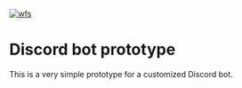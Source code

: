[![wfs](https://github.com/QuantumChemist/discord_bot_prototype/actions/workflows/run.yml/badge.svg)]([https://github.com/JaGeo/autoplex/actions/workflows/python-package.yml](https://github.com/QuantumChemist/discord_bot_prototype/actions/workflows/run.yml))

# Discord bot prototype
This is a very simple prototype for a customized Discord bot.

